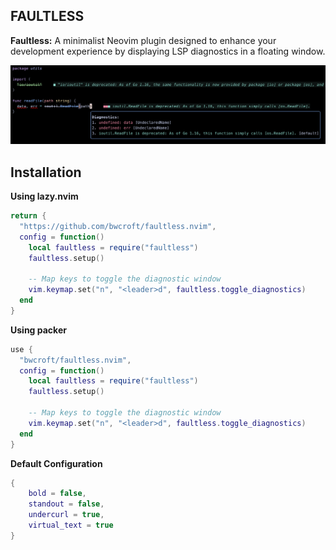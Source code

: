 ## FAULTLESS

**Faultless:** A minimalist Neovim plugin designed to enhance your development experience by displaying LSP diagnostics in a floating window.

![A screenshot of the plugin in action](example.png)

## Installation

**Using lazy.nvim**

```lua
return {
  "https://github.com/bwcroft/faultless.nvim",
  config = function()
    local faultless = require("faultless")
    faultless.setup()

    -- Map keys to toggle the diagnostic window
    vim.keymap.set("n", "<leader>d", faultless.toggle_diagnostics)
  end
}
```

**Using packer**

```lua
use {
  "bwcroft/faultless.nvim",
  config = function()
    local faultless = require("faultless")
    faultless.setup()

    -- Map keys to toggle the diagnostic window
    vim.keymap.set("n", "<leader>d", faultless.toggle_diagnostics)
  end
}
```

**Default Configuration**
```lua
{
    bold = false,
    standout = false,
    undercurl = true,
    virtual_text = true
}
```
